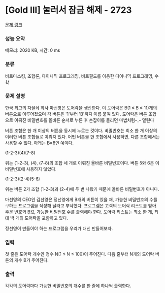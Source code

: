 # [Gold III] 눌러서 잠금 해제 - 2723 

[문제 링크](https://www.acmicpc.net/problem/2723) 

### 성능 요약

메모리: 2020 KB, 시간: 0 ms

### 분류

비트마스킹, 조합론, 다이나믹 프로그래밍, 비트필드를 이용한 다이나믹 프로그래밍, 수학

### 문제 설명

<p>
	한국 최고의 자물쇠 회사 마선영은 도어락을 생산한다. 이 도어락은 B(1 ≤ B ≤ 11)개의 버튼으로 이루어졌으며 각 버튼은 '1'부터 'B'까지 이름 붙여 있다. 도어락은 버튼 조합으로 이뤄진 비밀번호를 올바른 순서로 누른 후 손잡이를 돌리면 마법처럼-_- 열린다</p>

<p>
	버튼 조합은 한 개 이상의 버튼을 동시에 누르는 것이다. 비밀번호는 최소 한 개 이상의 이러한 버튼 조합들로 이뤄져 있다. 어떤 버튼을 한 조합에서 사용하면, 다른 조합에서는 사용할 수 없다. 아래는 B=8인 예이다.</p>

<p>
	(1-2-3)(4)(7-8)</p>

<p>
	위는 (1-2-3), (4), (7-8)의 조합 세 개로 이뤄진 올바른 비밀번호이다. 버튼 5와 6은 이 비밀번호에 사용하지 않았다.</p>

<p>
	(1-2-3)(2-4)(5-6)</p>

<p>
	위는 버튼 2가 조합 (1-2-3)과 (2-4)에 두 번 나왔기 때문에 올바른 비밀번호가 아니다.</p>

<p>
	마선영의 CEO인 김선영은 정선영에게 B개의 버튼이 있을 때, 가능한 비밀번호의 수를 구하는 프로그램을 작성해 달라고 부탁했다. 프로그램은 고객의 도어락 리스트를 받아 주문 번호와 B값, 가능한 비밀번호 수를 출력해야 한다. 도어락 리스트는 최소 한 개, 최대 백 개의 도어락을 포함하고 있다.</p>

<p>
	정선영이 만들어야 하는 프로그램을 우리가 대신 만들어보자.</p>

### 입력 

 <p>
	첫 줄은 도어락 개수인 정수 N(1 ≤ N ≤ 100)이 주어진다. 다음 줄부터 N개의 도어락 버튼의 개수 B가 주어진다.</p>

### 출력 

 <p>
	각각의 도어락마다 가능한 비밀번호의 개수를 한 줄에 하나씩 출력한다.</p>


